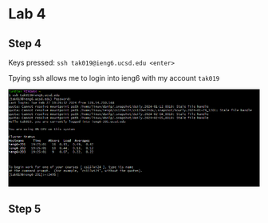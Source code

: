 # Lab 4 

## Step 4
Keys pressed: `ssh tak019@ieng6.ucsd.edu <enter>`

Tpying ssh allows me to login into ieng6 with my account `tak019`

![Image](login.PNG)

## Step 5

